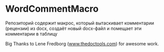# WordCommentMacro
Репозиторий содержит макрос, который вытаскивает комментарии (рецензии) из docx, создаёт новый docx-файл и помещает эти комментарии в таблицу

Big Thanks to Lene Fredborg (www.thedoctools.com) for awesome work.
